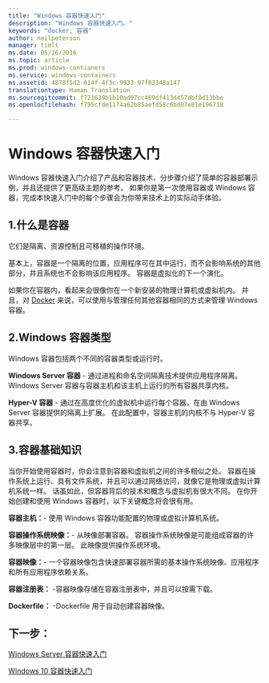 ```yaml
---
title: "Windows 容器快速入门"
description: "Windows 容器快速入门。"
keywords: "docker, 容器"
author: neilpeterson
manager: timlt
ms.date: 05/26/2016
ms.topic: article
ms.prod: windows-contianers
ms.service: windows-containers
ms.assetid: 4878f5d2-014f-4f3c-9933-97f03348a147
translationtype: Human Translation
ms.sourcegitcommit: f721639b1b10ad97cc469df413d457dbf8d13bbe
ms.openlocfilehash: f795cfde1174a62b85aefd58c6bd07e81e196718

---
```


# Windows 容器快速入门

Windows 容器快速入门介绍了产品和容器技术、分步骤介绍了简单的容器部署示例，并且还提供了更高级主题的参考。 如果你是第一次使用容器或 Windows 容器，完成本快速入门中的每个步骤会为你带来技术上的实际动手体验。

## 1.什么是容器

它们是隔离、资源控制且可移植的操作环境。

基本上，容器是一个隔离的位置，应用程序可在其中运行，而不会影响系统的其他部分，并且系统也不会影响该应用程序。 容器是虚拟化的下一个演化。

如果你在容器内，看起来会很像你在一个新安装的物理计算机或虚拟机内。 并且，对 [Docker](https://www.docker.com/) 来说，可以使用与管理任何其他容器相同的方式来管理 Windows 容器。

## 2.Windows 容器类型

Windows 容器包括两个不同的容器类型或运行时。

**Windows Server 容器** - 通过进程和命名空间隔离技术提供应用程序隔离。 Windows Server 容器与容器主机和该主机上运行的所有容器共享内核。

**Hyper-V 容器** - 通过在高度优化的虚拟机中运行每个容器，在由 Windows Server 容器提供的隔离上扩展。 在此配置中，容器主机的内核不与 Hyper-V 容器共享。

## 3.容器基础知识

当你开始使用容器时，你会注意到容器和虚拟机之间的许多相似之处。 容器在操作系统上运行、具有文件系统，并且可以通过网络访问，就像它是物理或虚拟计算机系统一样。 话虽如此，但容器背后的技术和概念与虚拟机有很大不同。 在你开始创建和使用 Windows 容器时，以下关键概念将会很有用。 

**容器主机：**- 使用 Windows 容器功能配置的物理或虚拟计算机系统。

**容器操作系统映像：**- 从映像部署容器。 容器操作系统映像是可能组成容器的许多映像层中的第一层。 此映像提供操作系统环境。

**容器映像：**- 一个容器映像包含快速部署容器所需的基本操作系统映像、应用程序和所有应用程序依赖关系。 

**容器注册表：** -容器映像存储在容器注册表中，并且可以按需下载。 

**Dockerfile：** -Dockerfile 用于自动创建容器映像。

## 下一步：

[Windows Server 容器快速入门](./quick_start_windows_server.md)  

[Windows 10 容器快速入门](./quick_start_windows_10.md)




<!--HONumber=Sep16_HO4-->


